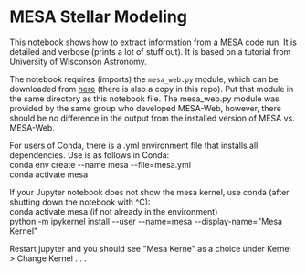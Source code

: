 # MESA Stellar Modeling
This notebook shows how to extract information from a MESA code run. It is detailed and verbose (prints a lot of stuff out). It is based on a tutorial from University of Wisconson Astronomy.

The notebook requires (imports) the `mesa_web.py` module, which can be downloaded from [here](http://user.astro.wisc.edu/~townsend/resource/teaching/astro-310-F19/python-lab/mesa_web.py) (there is also a copy in this repo).  Put that module in the same directory as this notebook file. The mesa_web.py module was provided by the same group who developed MESA-Web, however, there should be no difference in the output from the installed version of MESA vs. MESA-Web.

For users of Conda, there is a .yml environment file that installs all dependencies.  Use is as follows in Conda:  
conda env create --name mesa --file=mesa.yml  
conda activate mesa  

If your Jupyter notebook does not show the mesa kernel, use conda (after shutting down the notebook with ^C):  
conda activate mesa (if not already in the environment)  
python -m ipykernel install --user --name=mesa --display-name="Mesa Kernel"  

Restart jupyter and you should see "Mesa Kerne" as a choice under Kernel > Change Kernel . . .   
